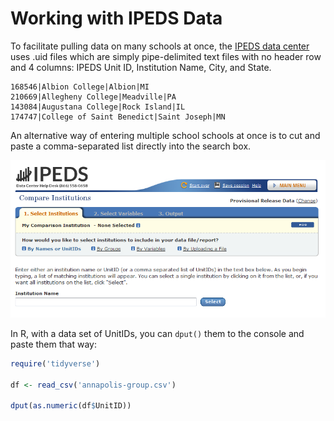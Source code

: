 Working with IPEDS Data
=========

To facilitate pulling data on many schools at once, the [IPEDS data center](https://nces.ed.gov/ipeds/use-the-data
) uses .uid files which are simply pipe-delimited text files with no header row and 4 columns: IPEDS Unit ID, Institution Name, City, and State.

    168546|Albion College|Albion|MI           
    210669|Allegheny College|Meadville|PA           
    143084|Augustana College|Rock Island|IL         
    174747|College of Saint Benedict|Saint Joseph|MN

An alternative way of entering multiple school schools at once is to cut and paste a comma-separated list directly into the search box.

![shot](ipeds-institutions.PNG)

In R, with a data set of UnitIDs, you can `dput()` them to the console and paste them that way:

```r
require('tidyverse')

df <- read_csv('annapolis-group.csv')

dput(as.numeric(df$UnitID))

```




